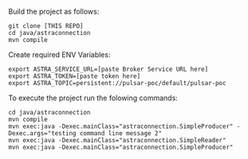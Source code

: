 Build the project as follows:

```
git clone [THIS REPO]
cd java/astraconnection
mvn compile
```

Create required ENV Variables:

```
export ASTRA_SERVICE_URL=[paste Broker Service URL here]
export ASTRA_TOKEN=[paste token here]
export ASTRA_TOPIC=persistent://pulsar-poc/default/pulsar-poc
```

To execute the project run the folowing commands:

```
cd java/astraconnection
mvn compile
mvn exec:java -Dexec.mainClass="astraconnection.SimpleProducer" -Dexec.args="testing command line message 2"
mvn exec:java -Dexec.mainClass="astraconnection.SimpleReader"
mvn exec:java -Dexec.mainClass="astraconnection.SimpleProducer"
```
